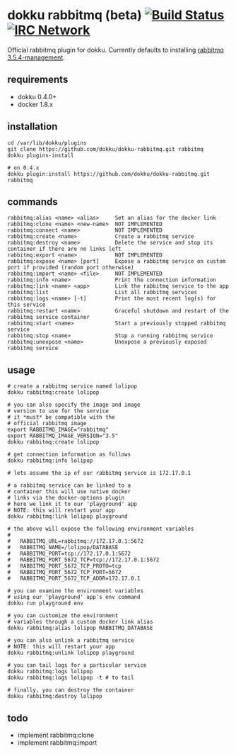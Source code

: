 # dokku rabbitmq (beta) [![Build Status](https://img.shields.io/travis/dokku/dokku-rabbitmq.svg?branch=master "Build Status")](https://travis-ci.org/dokku/dokku-rabbitmq) [![IRC Network](https://img.shields.io/badge/irc-freenode-blue.svg "IRC Freenode")](https://webchat.freenode.net/?channels=dokku)

Official rabbitmq plugin for dokku. Currently defaults to installing [rabbitmq 3.5.4-management](https://hub.docker.com/_/rabbitmq/).

## requirements

- dokku 0.4.0+
- docker 1.8.x

## installation

```shell
cd /var/lib/dokku/plugins
git clone https://github.com/dokku/dokku-rabbitmq.git rabbitmq
dokku plugins-install

# on 0.4.x
dokku plugin:install https://github.com/dokku/dokku-rabbitmq.git rabbitmq
```

## commands

```
rabbitmq:alias <name> <alias>     Set an alias for the docker link
rabbitmq:clone <name> <new-name>  NOT IMPLEMENTED
rabbitmq:connect <name>           NOT IMPLEMENTED
rabbitmq:create <name>            Create a rabbitmq service
rabbitmq:destroy <name>           Delete the service and stop its container if there are no links left
rabbitmq:export <name>            NOT IMPLEMENTED
rabbitmq:expose <name> [port]     Expose a rabbitmq service on custom port if provided (random port otherwise)
rabbitmq:import <name> <file>     NOT IMPLEMENTED
rabbitmq:info <name>              Print the connection information
rabbitmq:link <name> <app>        Link the rabbitmq service to the app
rabbitmq:list                     List all rabbitmq services
rabbitmq:logs <name> [-t]         Print the most recent log(s) for this service
rabbitmq:restart <name>           Graceful shutdown and restart of the rabbitmq service container
rabbitmq:start <name>             Start a previously stopped rabbitmq service
rabbitmq:stop <name>              Stop a running rabbitmq service
rabbitmq:unexpose <name>          Unexpose a previously exposed rabbitmq service
```

## usage

```shell
# create a rabbitmq service named lolipop
dokku rabbitmq:create lolipop

# you can also specify the image and image
# version to use for the service
# it *must* be compatible with the
# official rabbitmq image
export RABBITMQ_IMAGE="rabbitmq"
export RABBITMQ_IMAGE_VERSION="3.5"
dokku rabbitmq:create lolipop

# get connection information as follows
dokku rabbitmq:info lolipop

# lets assume the ip of our rabbitmq service is 172.17.0.1

# a rabbitmq service can be linked to a
# container this will use native docker
# links via the docker-options plugin
# here we link it to our 'playground' app
# NOTE: this will restart your app
dokku rabbitmq:link lolipop playground

# the above will expose the following environment variables
#
#   RABBITMQ_URL=rabbitmq://172.17.0.1:5672
#   RABBITMQ_NAME=/lolipop/DATABASE
#   RABBITMQ_PORT=tcp://172.17.0.1:5672
#   RABBITMQ_PORT_5672_TCP=tcp://172.17.0.1:5672
#   RABBITMQ_PORT_5672_TCP_PROTO=tcp
#   RABBITMQ_PORT_5672_TCP_PORT=5672
#   RABBITMQ_PORT_5672_TCP_ADDR=172.17.0.1

# you can examine the environment variables
# using our 'playground' app's env command
dokku run playground env

# you can customize the environment
# variables through a custom docker link alias
dokku rabbitmq:alias lolipop RABBITMQ_DATABASE

# you can also unlink a rabbitmq service
# NOTE: this will restart your app
dokku rabbitmq:unlink lolipop playground

# you can tail logs for a particular service
dokku rabbitmq:logs lolipop
dokku rabbitmq:logs lolipop -t # to tail

# finally, you can destroy the container
dokku rabbitmq:destroy lolipop
```

## todo

- implement rabbitmq:clone
- implement rabbitmq:import
